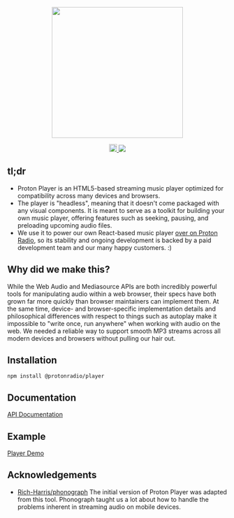 <p align="center">
  <img width="300" height="300" src="https://github.com/protonradio/player/raw/master/docs/protonplayer.gif">
</p>
<p align="center">
  <a href="https://badge.fury.io/js/@protonradio%2Fplayer">
    <img src="https://badge.fury.io/js/@protonradio%2Fplayer.svg" alt="npm version" height="18">
  </a>
  <a href="https://calver.org/">
    <img src="https://img.shields.io/badge/calver-YY.MM.MICRO-blue">
  </a>
</p>

## tl;dr

- Proton Player is an HTML5-based streaming music player optimized for compatibility across many devices and browsers.
- The player is "headless", meaning that it doesn't come packaged with any visual components. It is meant to serve as a toolkit for building your own music player, offering features such as seeking, pausing, and preloading upcoming audio files.
- We use it to power our own React-based music player [over on Proton Radio](https://protonradio.com), so its stability and ongoing development is backed by a paid development team and our many happy customers. :)

## Why did we make this?

While the Web Audio and Mediasource APIs are both incredibly powerful tools for manipulating audio within a web browser, their specs have both grown far more quickly than browser maintainers can implement them. At the same time, device- and browser-specific implementation details and philosophical differences with respect to things such as autoplay make it impossible to "write once, run anywhere" when working with audio on the web. We needed a reliable way to support smooth MP3 streams across all modern devices and browsers without pulling our hair out.

## Installation

`npm install @protonradio/player`

## Documentation

[API Documentation](https://github.com/protonradio/player/blob/master/DOCS.md)

## Example

[Player Demo](https://protonradio.github.io/player/)

## Acknowledgements

- [Rich-Harris/phonograph](https://github.com/Rich-Harris/phonograph) The initial version of Proton Player was adapted from this tool. Phonograph taught us a lot about how to handle the problems inherent in streaming audio on mobile devices.
